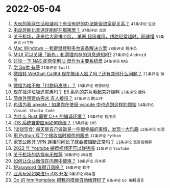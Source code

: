 # 2022-05-04

1. [大伙的家庭生活和谐吗？有没有好的办法能促进家庭关系？](https://www.v2ex.com/t/850760) `47条评论` `生活`
1. [电动牙刷比普通牙刷好在那哪里？](https://www.v2ex.com/t/850734) `37条评论` `北京`
1. [关于机场，我来给大家排个坑， 羊圈 超级难用，线路经常超时，网速慢](https://www.v2ex.com/t/850736) `31条评论` `问与答`
1. [Mac Windows 一套键鼠控制多台设备解决方案](https://www.v2ex.com/t/850750) `28条评论` `程序员`
1. [MIUI 可以关闭「新热」和清理内存的消息通知吗?](https://www.v2ex.com/t/850738) `27条评论` `Android`
1. [讨论一下 NAS 能否使用 U 盘作为主要系统盘](https://www.v2ex.com/t/850761) `24条评论` `NAS`
1. [学 Swift 有感](https://www.v2ex.com/t/850752) `21条评论` `Swift`
1. [微信转 WeChat-CallKit 现在能用人脸了吗？还有其他什么问题？](https://www.v2ex.com/t/850728) `21条评论` `微信`
1. [微信为啥不做「付款码皮肤」？](https://www.v2ex.com/t/850789) `19条评论` `奇思妙想`
1. [现在捡洋垃圾还实惠吗？ E5 系列的芯片看起来好赚啊](https://www.v2ex.com/t/850779) `17条评论` `硬件`
1. [简单外贸建站需求 有人接吗？](https://www.v2ex.com/t/850775) `14条评论` `酷工作`
1. [也请为我 upvote！如果你在使用 vscode 中也遇到这样的烦恼](https://www.v2ex.com/t/850744) `14条评论` `Visual Studio Code`
1. [为什么 Rust 需要 C++ 的编译环境？](https://www.v2ex.com/t/850745) `13条评论` `程序员`
1. [iOS 系统自带应用如何降级？](https://www.v2ex.com/t/850723) `13条评论` `iOS`
1. [[谈谈饮食] 每天能自己做饭是一件很幸福的事情，发现一大乐趣](https://www.v2ex.com/t/850797) `12条评论` `生活`
1. [用 Python 写了个接收临时邮件的服务](https://www.v2ex.com/t/850778) `11条评论` `Python`
1. [家宽公网开 VPN 连接时间长了就会被阻断正常吗？](https://www.v2ex.com/t/850770) `11条评论` `宽带症候群`
1. [2022 年 Youtube 搬运视频还可以赚钱吗](https://www.v2ex.com/t/850748) `11条评论` `YouTube`
1. [关于机场的选择有无推荐](https://www.v2ex.com/t/850793) `10条评论` `问与答`
1. [如何让企业微信在内网中使用？](https://www.v2ex.com/t/850783) `10条评论` `问与答`
1. [1Password 值得订阅吗？](https://www.v2ex.com/t/850754) `10条评论` `软件`
1. [业余玩家如果进行 iOS 开发](https://www.v2ex.com/t/850721) `9条评论` `问与答`
1. [Go 的 html/template 把我的模板自动给转码了](https://www.v2ex.com/t/850741) `8条评论` `Go 编程语言`
